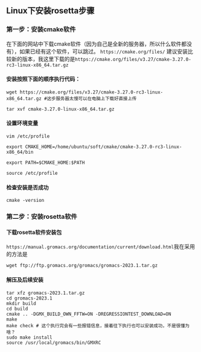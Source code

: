 ## Linux下安装rosetta步骤

### 第一步：安装cmake软件

在下面的网站中下载cmake软件（因为自己是全新的服务器，所以什么软件都没有），如果已经有这个软件，可以跳过。
`https://cmake.org/files/`
建议安装比较新的版本，我这里下载的是`https://cmake.org/files/v3.27/cmake-3.27.0-rc3-linux-x86_64.tar.gz`

#### 安装按照下面的顺序执行代码：
```
wget https://cmake.org/files/v3.27/cmake-3.27.0-rc3-linux-x86_64.tar.gz #这步服务器太慢可以在电脑上下载好直接上传

tar xvf cmake-3.27.0-linux-x86_64.tar.gz
```
#### 设置环境变量
```
vim /etc/profile

export CMAKE_HOME=/home/ubuntu/soft/cmake/cmake-3.27.0-rc3-linux-x86_64/bin

export PATH=$CMAKE_HOME:$PATH

source /etc/profile
```
#### 检查安装是否成功
```
cmake -version
```
### 第二步：安装rosetta软件

#### 下载rosetta软件安装包
`https://manual.gromacs.org/documentation/current/download.html`我在采用的方法是
```
wget ftp://ftp.gromacs.org/gromacs/gromacs-2023.1.tar.gz
```

#### 解压及后续安装

```
tar xfz gromacs-2023.1.tar.gz
cd gromacs-2023.1
mkdir build
cd build
cmake .. -DGMX_BUILD_OWN_FFTW=ON -DREGRESSIONTEST_DOWNLOAD=ON
make
make check # 这个执行完会有一些报错信息，接着往下执行也可以安装成功，不是很懂为啥？
sudo make install
source /usr/local/gromacs/bin/GMXRC
```












